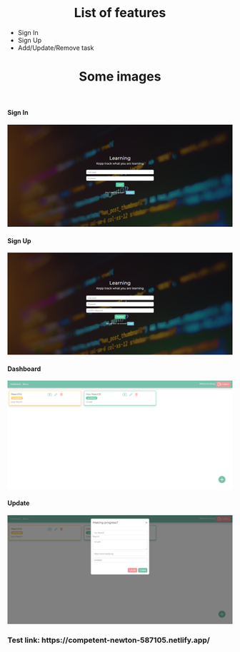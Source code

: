 <br>
<h1 style="text-align: center;">List of features</h1>
<ul>
    <li>Sign In</li>
    <li>Sign Up</li>
    <li>Add/Update/Remove task</li>
</ul>
<h1 style="text-align: center;">Some images</h1>
<br />
<h4 style="text-align: left;">Sign In</h4>
<img src="/images/signin.png" alt="signin">
<br />
<h4 style="text-align: left;">Sign Up</h4>
<img src="/images/signup.png" alt="signup">
<br />
<h4 style="text-align: left;">Dashboard</h4>
<img src="/images/dashboard.png" alt="dashboard">
<br />
<h4 style="text-align: left;">Update</h4>
<img src="/images/Edit.png" alt="update">
<h3>Test link: https://competent-newton-587105.netlify.app/</h3>
</body>

</html>
